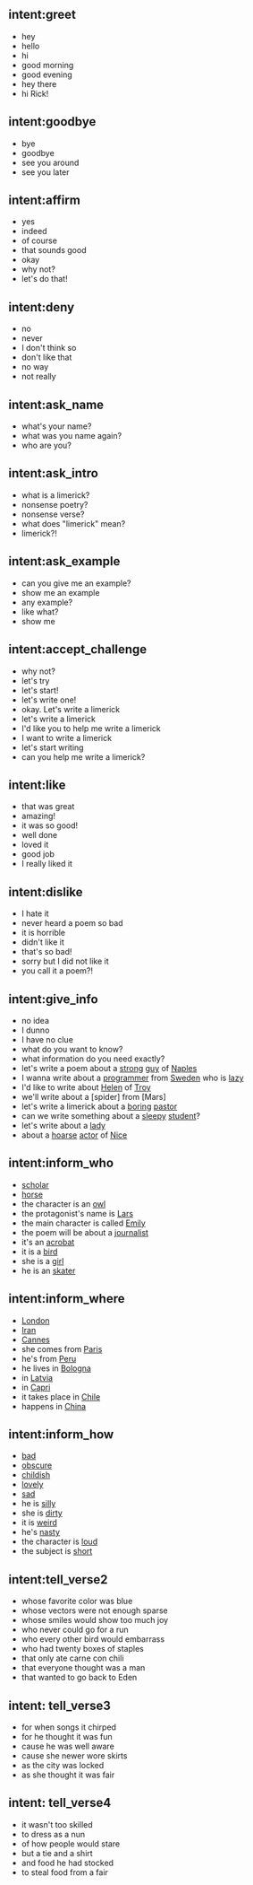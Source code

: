 ## intent:greet
- hey
- hello
- hi
- good morning
- good evening
- hey there
- hi Rick!

## intent:goodbye
- bye
- goodbye
- see you around
- see you later

## intent:affirm
- yes
- indeed
- of course
- that sounds good
- okay
- why not?
- let's do that!

## intent:deny
- no
- never
- I don't think so
- don't like that
- no way
- not really

## intent:ask_name
- what's your name?
- what was you name again?
- who are you?

## intent:ask_intro
- what is a limerick?
- nonsense poetry?
- nonsense verse?
- what does "limerick" mean?
- limerick?!

## intent:ask_example
- can you give me an example?
- show me an example
- any example?
- like what?
- show me

## intent:accept_challenge
- why not?
- let's try
- let's start!
- let's write one!
- okay. Let's write a limerick
- let's write a limerick
- I'd like you to help me write a limerick
- I want to write a limerick
- let's start writing
- can you help me write a limerick?

## intent:like
- that was great
- amazing!
- it was so good!
- well done
- loved it
- good job
- I really liked it

## intent:dislike
- I hate it
- never heard a poem so bad
- it is horrible
- didn't like it
- that's so bad!
- sorry but I did not like it
- you call it a poem?!

## intent:give_info
- no idea
- I dunno
- I have no clue
- what do you want to know?
- what information do you need exactly?
- let's write a poem about a [strong](how) [guy](who) of [Naples](where)
- I wanna write about a [programmer](who) from [Sweden](where) who is [lazy](how)
- I'd like to write about [Helen](who) of [Troy](where)
- we'll write about a [spider] from [Mars]
- let's write a limerick about a [boring](how) [pastor](who)
- can we write something about a [sleepy](how) [student](who)?
- let's write about a [lady](who)
- about a [hoarse](how) [actor](who) of [Nice](where)

## intent:inform_who
- [scholar](who)
- [horse](who)
- the character is an [owl](who)
- the protagonist's name is [Lars](who)
- the main character is called [Emily](who)
- the poem will be about a [journalist](who)
- it's an [acrobat](who)
- it is a [bird](who)
- she is a [girl](who)
- he is an [skater](who)

## intent:inform_where
- [London](where)
- [Iran](where)
- [Cannes](where)
- she comes from [Paris](where)
- he's from [Peru](where)
- he lives in [Bologna](where)
- in [Latvia](where)
- in [Capri](where)
- it takes place in [Chile](where)
- happens in [China](where)

## intent:inform_how
- [bad](how)
- [obscure](how)
- [childish](how)
- [lovely](how)
- [sad](how)
- he is [silly](how)
- she is [dirty](how)
- it is [weird](how)
- he's [nasty](how)
- the character is [loud](how)
- the subject is [short](how)

## intent:tell_verse2
- whose favorite color was blue
- whose vectors were not enough sparse
- whose smiles would show too much joy
- who never could go for a run
- who every other bird would embarrass
- who had twenty boxes of staples
- that only ate carne con chili
- that everyone thought was a man
- that wanted to go back to Eden

## intent: tell_verse3
- for when songs it chirped
- for he thought it was fun
- cause he was well aware
- cause she newer wore skirts
- as the city was locked
- as she thought it was fair

## intent: tell_verse4
- it wasn't too skilled
- to dress as a nun
- of how people would stare
- but a tie and a shirt
- and food he had stocked
- to steal food from a fair
